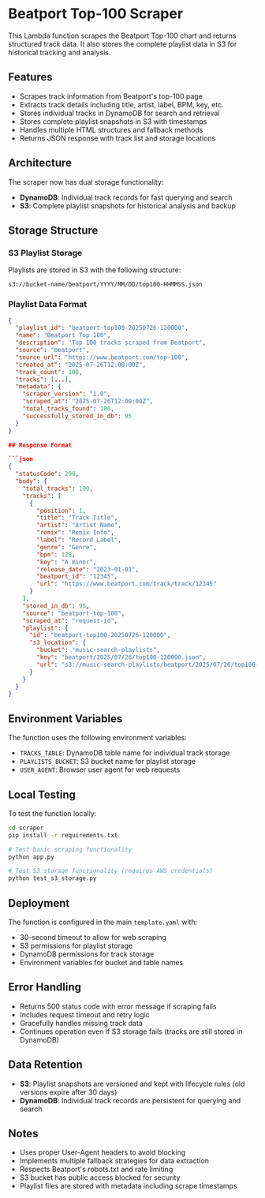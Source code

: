 # Beatport Top-100 Scraper

This Lambda function scrapes the Beatport Top-100 chart and returns structured track data. It also stores the complete playlist data in S3 for historical tracking and analysis.

## Features

- Scrapes track information from Beatport's top-100 page
- Extracts track details including title, artist, label, BPM, key, etc.
- Stores individual tracks in DynamoDB for search and retrieval
- Stores complete playlist snapshots in S3 with timestamps
- Handles multiple HTML structures and fallback methods
- Returns JSON response with track list and storage locations

## Architecture

The scraper now has dual storage functionality:
- **DynamoDB**: Individual track records for fast querying and search
- **S3**: Complete playlist snapshots for historical analysis and backup

## Storage Structure

### S3 Playlist Storage
Playlists are stored in S3 with the following structure:
```
s3://bucket-name/beatport/YYYY/MM/DD/top100-HHMMSS.json
```

### Playlist Data Format
```json
{
  "playlist_id": "beatport-top100-20250726-120000",
  "name": "Beatport Top 100",
  "description": "Top 100 tracks scraped from Beatport",
  "source": "beatport",
  "source_url": "https://www.beatport.com/top-100",
  "created_at": "2025-07-26T12:00:00Z",
  "track_count": 100,
  "tracks": [...],
  "metadata": {
    "scraper_version": "1.0",
    "scraped_at": "2025-07-26T12:00:00Z",
    "total_tracks_found": 100,
    "successfully_stored_in_db": 95
  }
}

## Response Format

```json
{
  "statusCode": 200,
  "body": {
    "total_tracks": 100,
    "tracks": [
      {
        "position": 1,
        "title": "Track Title",
        "artist": "Artist Name",
        "remix": "Remix Info",
        "label": "Record Label",
        "genre": "Genre",
        "bpm": 128,
        "key": "A minor",
        "release_date": "2023-01-01",
        "beatport_id": "12345",
        "url": "https://www.beatport.com/track/track/12345"
      }
    ],
    "stored_in_db": 95,
    "source": "beatport-top-100",
    "scraped_at": "request-id",
    "playlist": {
      "id": "beatport-top100-20250726-120000",
      "s3_location": {
        "bucket": "music-search-playlists",
        "key": "beatport/2025/07/26/top100-120000.json",
        "url": "s3://music-search-playlists/beatport/2025/07/26/top100-120000.json"
      }
    }
  }
}
```

## Environment Variables

The function uses the following environment variables:
- `TRACKS_TABLE`: DynamoDB table name for individual track storage
- `PLAYLISTS_BUCKET`: S3 bucket name for playlist storage
- `USER_AGENT`: Browser user agent for web requests

## Local Testing

To test the function locally:

```bash
cd scraper
pip install -r requirements.txt

# Test basic scraping functionality
python app.py

# Test S3 storage functionality (requires AWS credentials)
python test_s3_storage.py
```

## Deployment

The function is configured in the main `template.yaml` with:
- 30-second timeout to allow for web scraping
- S3 permissions for playlist storage
- DynamoDB permissions for track storage
- Environment variables for bucket and table names

## Error Handling

- Returns 500 status code with error message if scraping fails
- Includes request timeout and retry logic
- Gracefully handles missing track data
- Continues operation even if S3 storage fails (tracks are still stored in DynamoDB)

## Data Retention

- **S3**: Playlist snapshots are versioned and kept with lifecycle rules (old versions expire after 30 days)
- **DynamoDB**: Individual track records are persistent for querying and search

## Notes

- Uses proper User-Agent headers to avoid blocking
- Implements multiple fallback strategies for data extraction
- Respects Beatport's robots.txt and rate limiting
- S3 bucket has public access blocked for security
- Playlist files are stored with metadata including scrape timestamps
